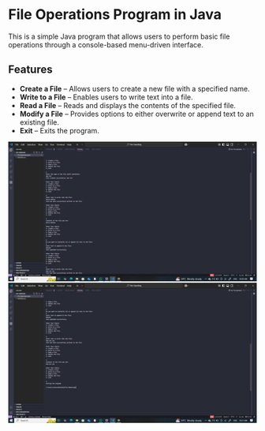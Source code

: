 # File Operations Program in Java  

This is a simple Java program that allows users to perform basic file operations through a console-based menu-driven interface.  

## Features  

- **Create a File** – Allows users to create a new file with a specified name.  
- **Write to a File** – Enables users to write text into a file.  
- **Read a File** – Reads and displays the contents of the specified file.  
- **Modify a File** – Provides options to either overwrite or append text to an existing file.  
- **Exit** – Exits the program.  


<img src="./Output.png">
<img src="./Output1.png">
